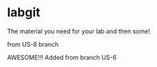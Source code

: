 labgit
======
The material you need for your lab
and then some!

from US-8 branch

AWESOME!!!
Added from branch US-6

